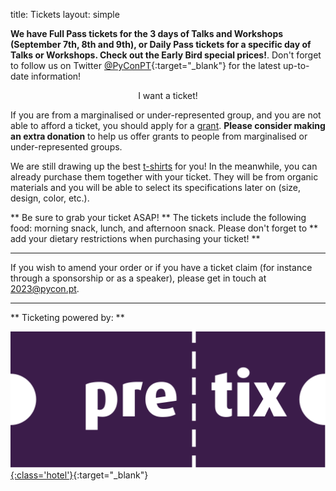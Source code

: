 title: Tickets
layout: simple

**We have Full Pass tickets for the 3 days of Talks and Workshops (September 7th, 8th and 9th), or Daily Pass tickets for a specific day of Talks or Workshops. Check out the Early Bird special prices!**. Don't forget to follow us on Twitter [@PyConPT](https://twitter.com/PyConPT){:target="_blank"} for the latest up-to-date information!

<center><a class="btn btn-primary btn-lg pycon-btn text-uppercase" target="_blank">I want a ticket!</a></center>

If you are from a marginalised or under-represented group, and you are not able to afford a ticket, you should apply for a [grant](/information/grants/). **Please consider making an extra donation** to help us offer grants to people from marginalised or under-represented groups.

We are still drawing up the best [t-shirts](/information/tshirts/) for you! In the meanwhile, you can already purchase them together with your ticket. They will be from organic materials and you will be able to select its specifications later on (size, design, color, etc.).

** Be sure to grab your ticket ASAP! ** The tickets include the following food: morning snack, lunch, and afternoon snack. Please don't forget to ** add your dietary restrictions when purchasing your ticket! **

---

If you wish to amend your order or if you have a ticket claim (for instance through a sponsorship or as a speaker), please get in touch at [2023@pycon.pt](mailto:2023@pycon.pt).

---

** Ticketing powered by: **

[![pretix](/static/images/other/pretix.svg){:class='hotel'}](https://pretix.eu/about/en/){:target="_blank"}
